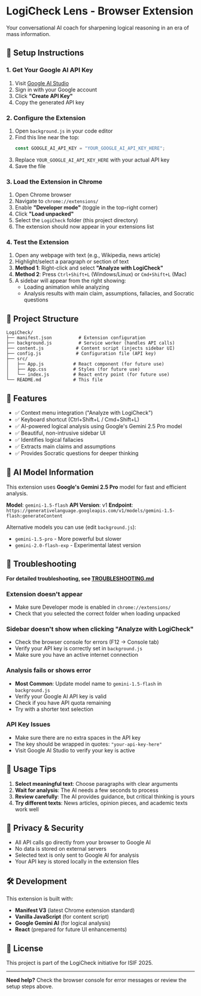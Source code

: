 # LogiCheck Lens - Browser Extension

Your conversational AI coach for sharpening logical reasoning in an era of mass information.

## 🚀 Setup Instructions

### 1. Get Your Google AI API Key

1. Visit [Google AI Studio](https://aistudio.google.com/app/apikey)
2. Sign in with your Google account
3. Click **"Create API Key"**
4. Copy the generated API key

### 2. Configure the Extension

1. Open `background.js` in your code editor
2. Find this line near the top:
   ```javascript
   const GOOGLE_AI_API_KEY = "YOUR_GOOGLE_AI_API_KEY_HERE";
   ```
3. Replace `YOUR_GOOGLE_AI_API_KEY_HERE` with your actual API key
4. Save the file

### 3. Load the Extension in Chrome

1. Open Chrome browser
2. Navigate to `chrome://extensions/`
3. Enable **"Developer mode"** (toggle in the top-right corner)
4. Click **"Load unpacked"**
5. Select the `LogiCheck` folder (this project directory)
6. The extension should now appear in your extensions list

### 4. Test the Extension

1. Open any webpage with text (e.g., Wikipedia, news article)
2. Highlight/select a paragraph or section of text
3. **Method 1**: Right-click and select **"Analyze with LogiCheck"**
4. **Method 2**: Press `Ctrl+Shift+L` (Windows/Linux) or `Cmd+Shift+L` (Mac)
5. A sidebar will appear from the right showing:
   - Loading animation while analyzing
   - Analysis results with main claim, assumptions, fallacies, and Socratic questions

## 📁 Project Structure

```
LogiCheck/
├── manifest.json          # Extension configuration
├── background.js          # Service worker (handles API calls)
├── content.js            # Content script (injects sidebar UI)
├── config.js             # Configuration file (API key)
├── src/
│   ├── App.js           # React component (for future use)
│   ├── App.css          # Styles (for future use)
│   └── index.js         # React entry point (for future use)
└── README.md            # This file
```

## 🎯 Features

- ✅ Context menu integration ("Analyze with LogiCheck")
- ✅ Keyboard shortcut (Ctrl+Shift+L / Cmd+Shift+L)
- ✅ AI-powered logical analysis using Google's Gemini 2.5 Pro model
- ✅ Beautiful, non-intrusive sidebar UI
- ✅ Identifies logical fallacies
- ✅ Extracts main claims and assumptions
- ✅ Provides Socratic questions for deeper thinking

## 🤖 AI Model Information

This extension uses **Google's Gemini 2.5 Pro** model for fast and efficient analysis. 

**Model**: `gemini-1.5-flash`
**API Version**: v1
**Endpoint**: `https://generativelanguage.googleapis.com/v1/models/gemini-1.5-flash:generateContent`

Alternative models you can use (edit `background.js`):
- `gemini-1.5-pro` - More powerful but slower
- `gemini-2.0-flash-exp` - Experimental latest version

## 🔧 Troubleshooting

**For detailed troubleshooting, see [TROUBLESHOOTING.md](TROUBLESHOOTING.md)**

### Extension doesn't appear
- Make sure Developer mode is enabled in `chrome://extensions/`
- Check that you selected the correct folder when loading unpacked

### Sidebar doesn't show when clicking "Analyze with LogiCheck"
- Check the browser console for errors (F12 → Console tab)
- Verify your API key is correctly set in `background.js`
- Make sure you have an active internet connection

### Analysis fails or shows error
- **Most Common**: Update model name to `gemini-1.5-flash` in `background.js`
- Verify your Google AI API key is valid
- Check if you have API quota remaining
- Try with a shorter text selection

### API Key Issues
- Make sure there are no extra spaces in the API key
- The key should be wrapped in quotes: `"your-api-key-here"`
- Visit Google AI Studio to verify your key is active

## 📝 Usage Tips

1. **Select meaningful text**: Choose paragraphs with clear arguments
2. **Wait for analysis**: The AI needs a few seconds to process
3. **Review carefully**: The AI provides guidance, but critical thinking is yours
4. **Try different texts**: News articles, opinion pieces, and academic texts work well

## 🔐 Privacy & Security

- All API calls go directly from your browser to Google AI
- No data is stored on external servers
- Selected text is only sent to Google AI for analysis
- Your API key is stored locally in the extension files

## 🛠️ Development

This extension is built with:
- **Manifest V3** (latest Chrome extension standard)
- **Vanilla JavaScript** (for content script)
- **Google Gemini AI** (for logical analysis)
- **React** (prepared for future UI enhancements)

## 📄 License

This project is part of the LogiCheck initiative for ISIF 2025.

---

**Need help?** Check the browser console for error messages or review the setup steps above.

